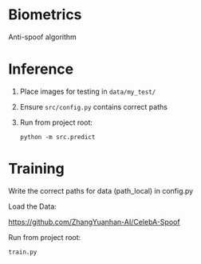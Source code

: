 # Biometrics
Anti-spoof algorithm


# Inference
1. Place images for testing in `data/my_test/`

2. Ensure `src/config.py` contains correct paths

3. Run from project root: 

    ```python -m src.predict```

# Training

Write the correct paths for data (path_local) in config.py

Load the Data:

https://github.com/ZhangYuanhan-AI/CelebA-Spoof

Run from project root: 

```train.py```
